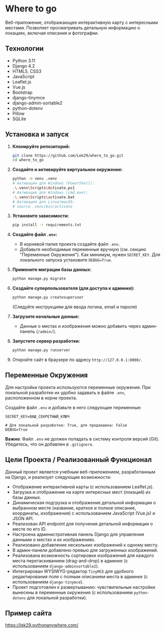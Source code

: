 # Where to go

 Веб-приложение, отображающее интерактивную карту с интересными местами.
 Позволяет просматривать детальную информацию о локациях, включая 
 описания и фотографии.
 
## Технологии

*   Python 3.11 
*   Django 4.2 
*   HTML5, CSS3
*   JavaScript 
*   Leaflet.js 
*   Vue.js 
*   Bootstrap 
*   django-tinymce 
*   django-admin-sortable2 
*   python-dotenv 
*   Pillow 
*   SQLite 

## Установка и запуск

1.  **Клонируйте репозиторий:**
    ```bash
    git clone https://github.com/Lek29/where_to_go.git 
    cd where_to_go
    ```

2.  **Создайте и активируйте виртуальное окружение:**
    ```bash
    python -m venv .venv 
    # Активация для Windows (PowerShell):
    .\.venv\Scripts\Activate.ps1
    # Активация для Windows (cmd.exe):
    .\.venv\Scripts\activate.bat
    # Активация для Linux/macOS:
    # source .venv/bin/activate
    ```

3.  **Установите зависимости:**
    ```bash
    pip install -r requirements.txt
    ```

4.  **Создайте файл `.env`:**
    *   В корневой папке проекта создайте файл `.env`.
    *   Добавьте необходимые переменные вручную (см. секцию "Переменные Окружения"). Как минимум, нужен `SECRET_KEY`. Для локального запуска установите `DEBUG=True`.

5.  **Примените миграции базы данных:**
    ```bash
    python manage.py migrate
    ```

6.  **Создайте суперпользователя (для доступа к админке):**
    ```bash
    python manage.py createsuperuser
    ```
    (Следуйте инструкциям для ввода логина, email и пароля)

7.  **Загрузите начальные данные:**
    *   Данные о местах и изображения можно добавить через админ-панель (`/admin/`).

8.  **Запустите сервер разработки:**
    ```bash
    python manage.py runserver
    ```

9.  Откройте сайт в браузере по адресу `http://127.0.0.1:8000/`.

## Переменные Окружения

Для настройки проекта используются переменные окружения. При локальной разработке их удобно задавать в файле `.env`, расположенном в корне проекта.

Создайте файл `.env` и добавьте в него следующие переменные:

```dotenv
SECRET_KEY=ВАШ_СЕКРЕТНЫЙ_КЛЮЧ

# Для локальной разработки: True, для продакшена: False
DEBUG=True
```
**Важно**: Файл `.env` не должен попадать в систему контроля версий (Git).
Убедитесь, что он добавлен в `.gitignore`.

## Цели Проекта / Реализованный Функционал

Данный проект является учебным веб-приложением, разработанным на Django,
и реализует следующие возможности:

*   Отображение интерактивной карты (с использованием Leaflet.js).
*   Загрузка и отображение на карте интересных мест (локаций) из базы данных.
*   Динамическая подгрузка и отображение детальной информации о выбранном месте (название, краткое и полное описание, координаты, изображения) с использованием JavaScript (Vue.js) и JSON API.
*   Реализован API endpoint для получения детальной информации о месте по его ID.
*   Настроена административная панель Django для управления данными о местах и их изображениях.
*   Реализовано добавление нескольких изображений к одному месту.
*   В админ-панели добавлено превью для загруженных изображений.
*   Реализована возможность сортировки изображений для каждого места перетаскиванием (drag-and-drop) в админке (с использованием `django-adminsortable2`).
*   Интегрирован WYSIWYG-редактор `TinyMCE` для удобного редактирования поля с полным описанием места в админке (с использованием `django-tinymce`).
*   Проект подготовлен к развертыванию: чувствительные настройки вынесены в переменные окружения (с использованием `python-dotenv` для локальной разработки).

## Пример сайта
https://lek29.pythonanywhere.com/